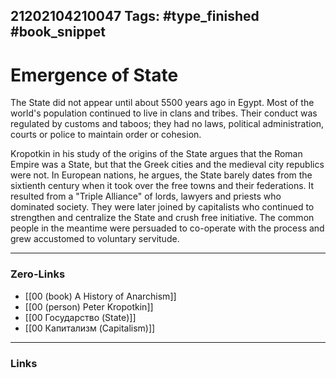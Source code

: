 21202104210047
Tags: #type_finished #book_snippet  
---
# Emergence of State

The State did not appear until about 5500 years ago in Egypt. Most of the world's population continued to live in clans and tribes. Their conduct was regulated by customs and taboos; they had no laws, political administration, courts or police to maintain order or cohesion.

Kropotkin in his study of the origins of the State argues that the Roman Empire was a State, but that the Greek cities and the medieval city republics were not. In European nations, he argues, the State barely dates from the sixtienth century when it took over the free towns and their federations. It resulted from a "Triple Alliance" of lords, lawyers and priests who dominated society. They were later joined by capitalists who continued to strengthen and centralize the State and crush free initiative. The common people in the meantime were persuaded to co-operate with the process and grew accustomed to voluntary servitude. 

---
### Zero-Links
- [[00 (book) A History of Anarchism]]
- [[00 (person) Peter Kropotkin]]
- [[00 Государство (State)]]
- [[00 Капитализм (Capitalism)]]
---
### Links